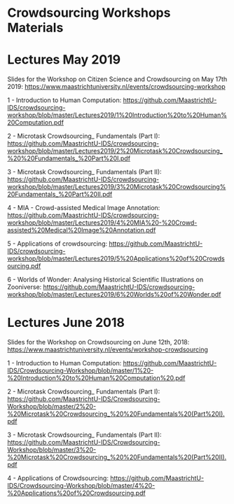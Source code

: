 # Crowdsourcing Workshops Materials

# Lectures May 2019
Slides for the Workshop on Citizen Science and Crowdsourcing on May 17th 2019: https://www.maastrichtuniversity.nl/events/crowdsourcing-workshop

1 - Introduction to Human Computation: https://github.com/MaastrichtU-IDS/crowdsourcing-workshop/blob/master/Lectures2019/1%20Introduction%20to%20Human%20Computation.pdf

2 - Microtask Crowdsourcing_ Fundamentals (Part I): https://github.com/MaastrichtU-IDS/crowdsourcing-workshop/blob/master/Lectures2019/2%20Microtask%20Crowdsourcing_%20%20Fundamentals_%20Part%20I.pdf

3 - Microtask Crowdsourcing_ Fundamentals (Part II): https://github.com/MaastrichtU-IDS/crowdsourcing-workshop/blob/master/Lectures2019/3%20Microtask%20Crowdsourcing%20Fundamentals_%20Part%20II.pdf

4 - MIA - Crowd-assisted Medical Image Annotation: https://github.com/MaastrichtU-IDS/crowdsourcing-workshop/blob/master/Lectures2019/4%20MIA%20-%20Crowd-assisted%20Medical%20Image%20Annotation.pdf

5 - Applications of crowdsourcing: https://github.com/MaastrichtU-IDS/crowdsourcing-workshop/blob/master/Lectures2019/5%20Applications%20of%20Crowdsourcing.pdf

6 - Worlds of Wonder: Analysing Historical Scientific Illustrations on Zooniverse: https://github.com/MaastrichtU-IDS/crowdsourcing-workshop/blob/master/Lectures2019/6%20Worlds%20of%20Wonder.pdf

# Lectures June 2018
Slides for the Workshop on Crowdsourcing on June 12th, 2018: https://www.maastrichtuniversity.nl/events/workshop-crowdsourcing

1 - Introduction to Human Computation: https://github.com/MaastrichtU-IDS/Crowdsourcing-Workshop/blob/master/1%20-%20Introduction%20to%20Human%20Computation%20.pdf

2 - Microtask Crowdsourcing_ Fundamentals (Part I): https://github.com/MaastrichtU-IDS/Crowdsourcing-Workshop/blob/master/2%20-%20Microtask%20Crowdsourcing_%20%20Fundamentals%20(Part%20I).pdf

3 - Microtask Crowdsourcing_ Fundamentals (Part II): https://github.com/MaastrichtU-IDS/Crowdsourcing-Workshop/blob/master/3%20-%20Microtask%20Crowdsourcing_%20%20Fundamentals%20(Part%20II).pdf

4 - Applications of Crowdsourcing: https://github.com/MaastrichtU-IDS/Crowdsourcing-Workshop/blob/master/4%20-%20Applications%20of%20Crowdsourcing.pdf
